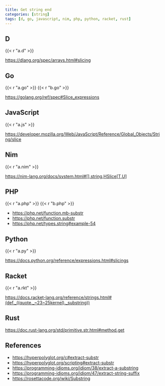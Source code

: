```yaml
---
title: Get string end
categories: [string]
tags: [d, go, javascript, nim, php, python, racket, rust]
---
```


## D

{{< r "a.d" >}}

<https://dlang.org/spec/arrays.html#slicing>

## Go

{{< r "a.go" >}}
{{< r "b.go" >}}

<https://golang.org/ref/spec#Slice_expressions>

## JavaScript

{{< r "a.js" >}}

<https://developer.mozilla.org/Web/JavaScript/Reference/Global_Objects/String/slice>

## Nim

{{< r "a.nim" >}}

<https://nim-lang.org/docs/system.html#[],string,HSlice[T,U]>

## PHP

{{< r "a.php" >}}
{{< r "b.php" >}}

- <https://php.net/function.mb-substr>
- <https://php.net/function.substr>
- <https://php.net/types.string#example-54>

## Python

{{< r "a.py" >}}

<https://docs.python.org/reference/expressions.html#slicings>

## Racket

{{< r "a.rkt" >}}

<https://docs.racket-lang.org/reference/strings.html#(def._((quote._~23~25kernel)._substring))>

## Rust

<https://doc.rust-lang.org/std/primitive.str.html#method.get>

## References

- <https://hyperpolyglot.org/c#extract-substr>
- <https://hyperpolyglot.org/scripting#extract-substr>
- <https://programming-idioms.org/idiom/38/extract-a-substring>
- <https://programming-idioms.org/idiom/47/extract-string-suffix>
- <https://rosettacode.org/wiki/Substring>
